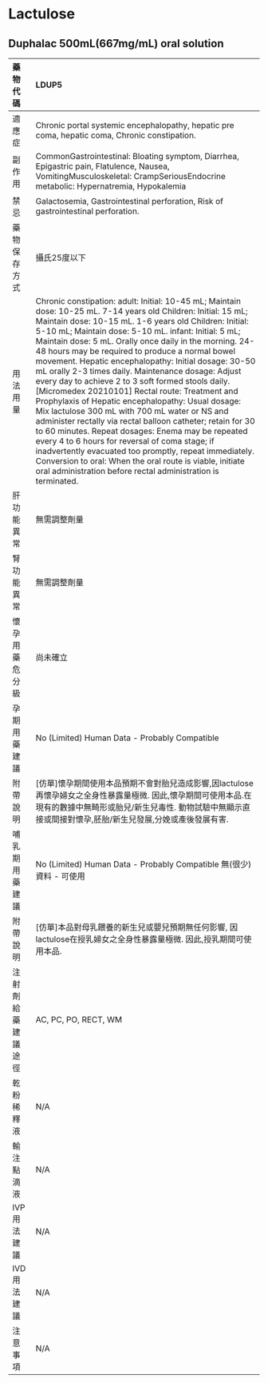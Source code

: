 # Lactulose

## Duphalac 500mL(667mg/mL) oral solution

| 藥物代碼           | LDUP5                                                                                                                                                                                                                                                                                                                                                                                                                                                                                                                                                                                                                                                                                                                                                                                                                                                                                                                                                                                                                                    |
|:-------------------|:-----------------------------------------------------------------------------------------------------------------------------------------------------------------------------------------------------------------------------------------------------------------------------------------------------------------------------------------------------------------------------------------------------------------------------------------------------------------------------------------------------------------------------------------------------------------------------------------------------------------------------------------------------------------------------------------------------------------------------------------------------------------------------------------------------------------------------------------------------------------------------------------------------------------------------------------------------------------------------------------------------------------------------------------|
| 適應症             | Chronic portal systemic encephalopathy, hepatic pre coma, hepatic coma, Chronic constipation.                                                                                                                                                                                                                                                                                                                                                                                                                                                                                                                                                                                                                                                                                                                                                                                                                                                                                                                                            |
| 副作用             | CommonGastrointestinal: Bloating symptom, Diarrhea, Epigastric pain, Flatulence, Nausea, VomitingMusculoskeletal: CrampSeriousEndocrine metabolic: Hypernatremia, Hypokalemia                                                                                                                                                                                                                                                                                                                                                                                                                                                                                                                                                                                                                                                                                                                                                                                                                                                            |
| 禁忌               | Galactosemia, Gastrointestinal perforation, Risk of gastrointestinal perforation.                                                                                                                                                                                                                                                                                                                                                                                                                                                                                                                                                                                                                                                                                                                                                                                                                                                                                                                                                        |
| 藥物保存方式       | 攝氏25度以下                                                                                                                                                                                                                                                                                                                                                                                                                                                                                                                                                                                                                                                                                                                                                                                                                                                                                                                                                                                                                             |
| 用法用量           | Chronic constipation: adult: Initial: 10-45 mL; Maintain dose: 10-25 mL. 7-14 years old Children: Initial: 15 mL; Maintain dose: 10-15 mL. 1-6 years old Children: Initial: 5-10 mL; Maintain dose: 5-10 mL. infant: Initial: 5 mL; Maintain dose: 5 mL. Orally once daily in the morning. 24-48 hours may be required to produce a normal bowel movement. Hepatic encephalopathy: Initial dosage: 30-50 mL orally 2-3 times daily. Maintenance dosage: Adjust every day to achieve 2 to 3 soft formed stools daily. [Micromedex 20210101] Rectal route: Treatment and Prophylaxis of Hepatic encephalopathy: Usual dosage: Mix lactulose 300 mL with 700 mL water or NS and administer rectally via rectal balloon catheter; retain for 30 to 60 minutes. Repeat dosages: Enema may be repeated every 4 to 6 hours for reversal of coma stage; if inadvertently evacuated too promptly, repeat immediately. Conversion to oral: When the oral route is viable, initiate oral administration before rectal administration is terminated. |
| 肝功能異常         | 無需調整劑量                                                                                                                                                                                                                                                                                                                                                                                                                                                                                                                                                                                                                                                                                                                                                                                                                                                                                                                                                                                                                             |
| 腎功能異常         | 無需調整劑量                                                                                                                                                                                                                                                                                                                                                                                                                                                                                                                                                                                                                                                                                                                                                                                                                                                                                                                                                                                                                             |
| 懷孕用藥危分級     | 尚未確立                                                                                                                                                                                                                                                                                                                                                                                                                                                                                                                                                                                                                                                                                                                                                                                                                                                                                                                                                                                                                                 |
| 孕期用藥建議       | No (Limited) Human Data - Probably Compatible                                                                                                                                                                                                                                                                                                                                                                                                                                                                                                                                                                                                                                                                                                                                                                                                                                                                                                                                                                                            |
| 附帶說明           | [仿單]懷孕期間使用本品預期不會對胎兒造成影響,因lactulose再懷孕婦女之全身性暴露量極微. 因此,懷孕期間可使用本品.在現有的數據中無畸形或胎兒/新生兒毒性. 動物試驗中無顯示直接或間接對懷孕,胚胎/新生兒發展,分娩或產後發展有害.                                                                                                                                                                                                                                                                                                                                                                                                                                                                                                                                                                                                                                                                                                                                                                                                                |
| 哺乳期用藥建議     | No (Limited) Human Data - Probably Compatible 無(很少)資料 - 可使用                                                                                                                                                                                                                                                                                                                                                                                                                                                                                                                                                                                                                                                                                                                                                                                                                                                                                                                                                                      |
| 附帶說明           | [仿單]本品對母乳餵養的新生兒或嬰兒預期無任何影響, 因lactulose在授乳婦女之全身性暴露量極微. 因此,授乳期間可使用本品.                                                                                                                                                                                                                                                                                                                                                                                                                                                                                                                                                                                                                                                                                                                                                                                                                                                                                                                      |
| 注射劑給藥建議途徑 | AC, PC, PO, RECT, WM                                                                                                                                                                                                                                                                                                                                                                                                                                                                                                                                                                                                                                                                                                                                                                                                                                                                                                                                                                                                                     |
| 乾粉稀釋液         | N/A                                                                                                                                                                                                                                                                                                                                                                                                                                                                                                                                                                                                                                                                                                                                                                                                                                                                                                                                                                                                                                      |
| 輸注點滴液         | N/A                                                                                                                                                                                                                                                                                                                                                                                                                                                                                                                                                                                                                                                                                                                                                                                                                                                                                                                                                                                                                                      |
| IVP 用法建議       | N/A                                                                                                                                                                                                                                                                                                                                                                                                                                                                                                                                                                                                                                                                                                                                                                                                                                                                                                                                                                                                                                      |
| IVD 用法建議       | N/A                                                                                                                                                                                                                                                                                                                                                                                                                                                                                                                                                                                                                                                                                                                                                                                                                                                                                                                                                                                                                                      |
| 注意事項           | N/A                                                                                                                                                                                                                                                                                                                                                                                                                                                                                                                                                                                                                                                                                                                                                                                                                                                                                                                                                                                                                                      |


